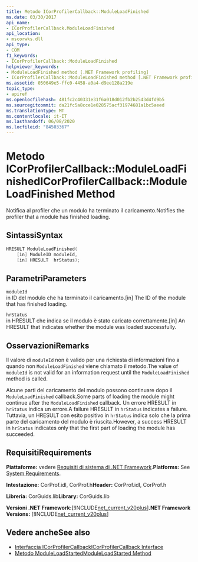 ```yaml
---
title: Metodo ICorProfilerCallback::ModuleLoadFinished
ms.date: 03/30/2017
api_name:
- ICorProfilerCallback.ModuleLoadFinished
api_location:
- mscorwks.dll
api_type:
- COM
f1_keywords:
- ICorProfilerCallback::ModuleLoadFinished
helpviewer_keywords:
- ModuleLoadFinished method [.NET Framework profiling]
- ICorProfilerCallback::ModuleLoadFinished method [.NET Framework profiling]
ms.assetid: 050649e5-ffc0-4458-a0a4-d9ee128a219e
topic_type:
- apiref
ms.openlocfilehash: 481fc2c40331e31f6a018d012fb2b2543d4fd9b5
ms.sourcegitcommit: da21fc5a8cce1e028575acf31974681a1bc5aeed
ms.translationtype: MT
ms.contentlocale: it-IT
ms.lasthandoff: 06/08/2020
ms.locfileid: "84503367"
---
```

# <a name="icorprofilercallbackmoduleloadfinished-method"></a><span data-ttu-id="9cbf2-102">Metodo ICorProfilerCallback::ModuleLoadFinished</span><span class="sxs-lookup"><span data-stu-id="9cbf2-102">ICorProfilerCallback::ModuleLoadFinished Method</span></span>
<span data-ttu-id="9cbf2-103">Notifica al profiler che un modulo ha terminato il caricamento.</span><span class="sxs-lookup"><span data-stu-id="9cbf2-103">Notifies the profiler that a module has finished loading.</span></span>  
  
## <a name="syntax"></a><span data-ttu-id="9cbf2-104">Sintassi</span><span class="sxs-lookup"><span data-stu-id="9cbf2-104">Syntax</span></span>  
  
```cpp  
HRESULT ModuleLoadFinished(  
    [in] ModuleID moduleId,  
    [in] HRESULT  hrStatus);  
```  
  
## <a name="parameters"></a><span data-ttu-id="9cbf2-105">Parametri</span><span class="sxs-lookup"><span data-stu-id="9cbf2-105">Parameters</span></span>  
 `moduleId`  
 <span data-ttu-id="9cbf2-106">in ID del modulo che ha terminato il caricamento.</span><span class="sxs-lookup"><span data-stu-id="9cbf2-106">[in] The ID of the module that has finished loading.</span></span>  
  
 `hrStatus`  
 <span data-ttu-id="9cbf2-107">in HRESULT che indica se il modulo è stato caricato correttamente.</span><span class="sxs-lookup"><span data-stu-id="9cbf2-107">[in] An HRESULT that indicates whether the module was loaded successfully.</span></span>  
  
## <a name="remarks"></a><span data-ttu-id="9cbf2-108">Osservazioni</span><span class="sxs-lookup"><span data-stu-id="9cbf2-108">Remarks</span></span>  
 <span data-ttu-id="9cbf2-109">Il valore di `moduleId` non è valido per una richiesta di informazioni fino a quando non `ModuleLoadFinished` viene chiamato il metodo.</span><span class="sxs-lookup"><span data-stu-id="9cbf2-109">The value of `moduleId` is not valid for an information request until the `ModuleLoadFinished` method is called.</span></span>  
  
 <span data-ttu-id="9cbf2-110">Alcune parti del caricamento del modulo possono continuare dopo il `ModuleLoadFinished` callback.</span><span class="sxs-lookup"><span data-stu-id="9cbf2-110">Some parts of loading the module might continue after the `ModuleLoadFinished` callback.</span></span> <span data-ttu-id="9cbf2-111">Un errore HRESULT in `hrStatus` indica un errore.</span><span class="sxs-lookup"><span data-stu-id="9cbf2-111">A failure HRESULT in `hrStatus` indicates a failure.</span></span> <span data-ttu-id="9cbf2-112">Tuttavia, un HRESULT con esito positivo in `hrStatus` indica solo che la prima parte del caricamento del modulo è riuscita.</span><span class="sxs-lookup"><span data-stu-id="9cbf2-112">However, a success HRESULT in `hrStatus` indicates only that the first part of loading the module has succeeded.</span></span>  
  
## <a name="requirements"></a><span data-ttu-id="9cbf2-113">Requisiti</span><span class="sxs-lookup"><span data-stu-id="9cbf2-113">Requirements</span></span>  
 <span data-ttu-id="9cbf2-114">**Piattaforme:** vedere [Requisiti di sistema di .NET Framework](../../get-started/system-requirements.md).</span><span class="sxs-lookup"><span data-stu-id="9cbf2-114">**Platforms:** See [System Requirements](../../get-started/system-requirements.md).</span></span>  
  
 <span data-ttu-id="9cbf2-115">**Intestazione:** CorProf.idl, CorProf.h</span><span class="sxs-lookup"><span data-stu-id="9cbf2-115">**Header:** CorProf.idl, CorProf.h</span></span>  
  
 <span data-ttu-id="9cbf2-116">**Libreria:** CorGuids.lib</span><span class="sxs-lookup"><span data-stu-id="9cbf2-116">**Library:** CorGuids.lib</span></span>  
  
 <span data-ttu-id="9cbf2-117">**Versioni .NET Framework:**[!INCLUDE[net_current_v20plus](../../../../includes/net-current-v20plus-md.md)]</span><span class="sxs-lookup"><span data-stu-id="9cbf2-117">**.NET Framework Versions:** [!INCLUDE[net_current_v20plus](../../../../includes/net-current-v20plus-md.md)]</span></span>  
  
## <a name="see-also"></a><span data-ttu-id="9cbf2-118">Vedere anche</span><span class="sxs-lookup"><span data-stu-id="9cbf2-118">See also</span></span>

- [<span data-ttu-id="9cbf2-119">Interfaccia ICorProfilerCallback</span><span class="sxs-lookup"><span data-stu-id="9cbf2-119">ICorProfilerCallback Interface</span></span>](icorprofilercallback-interface.md)
- [<span data-ttu-id="9cbf2-120">Metodo ModuleLoadStarted</span><span class="sxs-lookup"><span data-stu-id="9cbf2-120">ModuleLoadStarted Method</span></span>](icorprofilercallback-moduleloadstarted-method.md)
